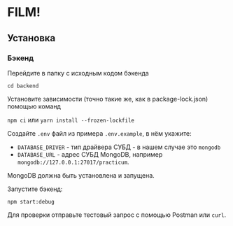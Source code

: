 # FILM!

## Установка

### Бэкенд

Перейдите в папку с исходным кодом бэкенда

`cd backend`

Установите зависимости (точно такие же, как в package-lock.json) помощью команд

`npm ci` или `yarn install --frozen-lockfile`

Создайте `.env` файл из примера `.env.example`, в нём укажите:

* `DATABASE_DRIVER` - тип драйвера СУБД - в нашем случае это `mongodb` 
* `DATABASE_URL` - адрес СУБД MongoDB, например `mongodb://127.0.0.1:27017/practicum`.  

MongoDB должна быть установлена и запущена.

Запустите бэкенд:

`npm start:debug`

Для проверки отправьте тестовый запрос с помощью Postman или `curl`.




